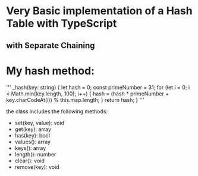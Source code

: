 # Very Basic implementation of a Hash Table with TypeScript

## with Separate Chaining

# My hash method:

'''
\_hash(key: string) {
let hash = 0;
const primeNumber = 31;
for (let i = 0; i < Math.min(key.length, 100); i++) {
hash = (hash \* primeNumber + key.charCodeAt(i)) % this.map.length;
}
return hash;
}
'''

the class includes the following methods:

- set(key, value): void
- get(key): array
- has(key): bool
- values(): array
- keys(): array
- length(): number
- clear(): void
- remove(key): void
